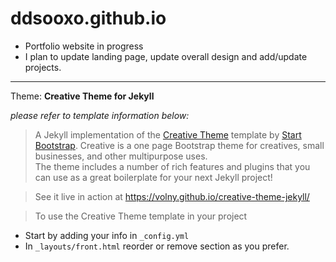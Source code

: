 # ddsooxo.github.io
- Portfolio website in progress
- I plan to update landing page, update overall design and add/update projects.
***

Theme: **Creative Theme for Jekyll**

_please refer to template information below:_
> A Jekyll implementation of the [Creative Theme](http://startbootstrap.com/template-overviews/creative/) template by [Start Bootstrap](http://startbootstrap.com).
Creative is a one page Bootstrap theme for creatives, small businesses, and other multipurpose uses.\
The theme includes a number of rich features and plugins that you can use as a great boilerplate for your next Jekyll project! 

> See it live in action at <https://volny.github.io/creative-theme-jekyll/>

> To use the Creative Theme template in your project
* Start by adding your info in `_config.yml`
*  In `_layouts/front.html` reorder or remove section as you prefer.

